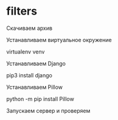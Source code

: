 # filters
Скачиваем архив 


Устанавливаем виртуальное окружение

virtualenv venv

Устанавливаем Django

pip3 install django

Устанавливаем Pillow

python -m pip install Pillow

Запускаем сервер и проверяем
